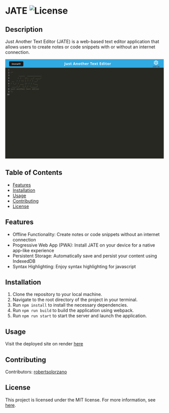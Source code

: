 # JATE ![License](https://img.shields.io/badge/License-MIT-blue.svg) 

## Description

Just Another Text Editor (JATE) is a web-based text editor application that allows users to create notes or code snippets with or without an internet connection. 

![preview](/client/src/images/preview.png)

## Table of Contents

- [Features](#features)
- [Installation](#installation)
- [Usage](#usage)
- [Contributing](#contributing)
- [License](#license)

## Features

- Offline Functionality: Create notes or code snippets without an internet connection
- Progressive Web App (PWA): Install JATE on your device for a native app-like experience
- Persistent Storage: Automatically save and persist your content using IndexedDB
- Syntax Highlighting: Enjoy syntax highlighting for javascript

## Installation

1. Clone the repository to your local machine.
2. Navigate to the root directory of the project in your terminal.
3. Run `npm install` to install the necessary dependencies.
4. Run `npm run build` to build the application using webpack.
5. Run `npm run start` to start the server and launch the application.

## Usage

Visit the deployed site on render [here](https://jate-esjz.onrender.com/)

## Contributing

Contributors: [robertsolorzano](https://github.com/robertsolorzano)

## License

This project is licensed under the MIT license. For more information, see [here](https://opensource.org/licenses/MIT).
  
